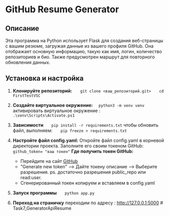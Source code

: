 # GitHub Resume Generator
## Описание
Эта программа на Python использует Flask для создания веб-страницы с вашим резюме, загружая данные из вашего профиля GitHub. Она отображает основную информацию, такую как имя, логин, количество репозиториев и био. Также предусмотрен маршрут для повторного обновления данных.
## Установка и настройка

1.  **Клонируйте репозиторий:**
`   git clone <ваш_репозиторий.git>`
`   cd FirstTestVSC`

2.  **Создайте виртуальное окружение:**
`   python3 -m venv venv `
активировать виртуальное окружение :
`   .\venv\Scripts\Activate.ps1`

3.  **Зависимости**
`   pip install -r requirements.txt`
чтобы обновить файл, выполняем:
`   pip freeze > requirements.txt`

4.  **Настройте файл config.yaml:**
    Откройте файл config.yaml в корневой директории проекта.
    Заполните его своим токеном GitHub:
    `github_token= "ваш токен"`
    **Где получить токен GitHub:**
    *   Перейдите на сайт [GitHub](https://github.com/settings/tokens)
    *   "Generate new token" --> Дайте токену описание --> Выберите разрешения.
ps. достаточно разрешения public_repo или read:user.
    *   Сгенерированный токен копируем и вставляем в config.yaml

5. **Запуск программы**
`   python app.py`

6. **Переход на страничку**
переходим по адресу : http://127.0.0.1:5000
#   T a s k 7 _ G e n e r a t o r A p i R e s u m e  
 